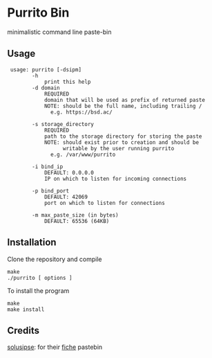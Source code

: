 # Purrito Bin

minimalistic command line paste-bin

## Usage

```
 usage: purrito [-dsipm]                                         
        -h                                                      
            print this help                                     
        -d domain                                               
            REQUIRED                                            
            domain that will be used as prefix of returned paste
            NOTE: should be the full name, including trailing / 
              e.g. https://bsd.ac/                              

        -s storage_directory                                    
            REQUIRED                                            
            path to the storage directory for storing the paste 
            NOTE: should exist prior to creation and should be  
                  writable by the user running purrito          
              e.g. /var/www/purrito                             

        -i bind_ip                                              
            DEFAULT: 0.0.0.0                                    
            IP on which to listen for incoming connections      

        -p bind_port                                            
            DEFAULT: 42069                                      
            port on which to listen for connections             

        -m max_paste_size (in bytes)                            
            DEFAULT: 65536 (64KB)                               
```

## Installation

Clone the repository and compile

```
make
./purrito [ options ]
```

To install the program

```
make
make install
```

## Credits
[solusipse](https://github.com/solusipse): for their [fiche](https://github.com/solusipse/fiche/) pastebin